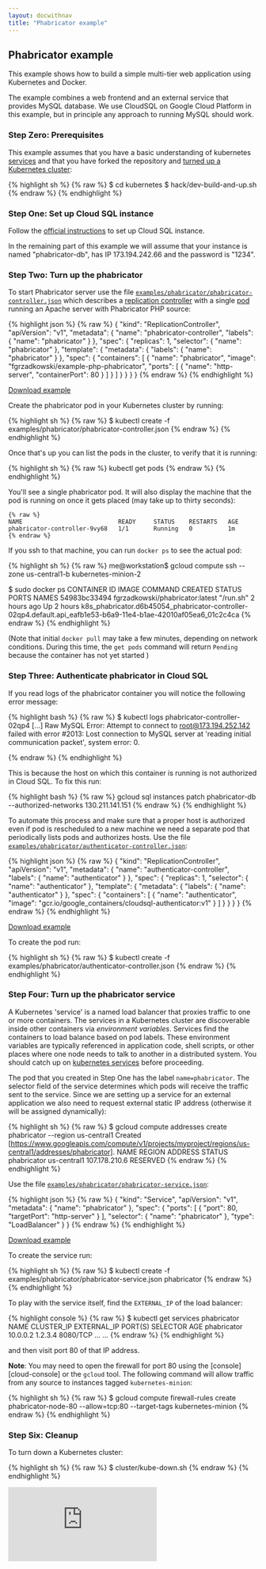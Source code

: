 ```yaml
---
layout: docwithnav
title: "Phabricator example"
---
```

<!-- BEGIN MUNGE: UNVERSIONED_WARNING -->


<!-- END MUNGE: UNVERSIONED_WARNING -->

## Phabricator example

This example shows how to build a simple multi-tier web application using Kubernetes and Docker.

The example combines a web frontend and an external service that provides MySQL database. We use CloudSQL on Google Cloud Platform in this example, but in principle any approach to running MySQL should work.

### Step Zero: Prerequisites

This example assumes that you have a basic understanding of kubernetes [services](../../docs/user-guide/services.html) and that you have forked the repository and [turned up a Kubernetes cluster](../../docs/getting-started-guides/):

{% highlight sh %}
{% raw %}
$ cd kubernetes
$ hack/dev-build-and-up.sh
{% endraw %}
{% endhighlight %}

### Step One: Set up Cloud SQL instance

Follow the [official instructions](https://cloud.google.com/sql/docs/getting-started) to set up Cloud SQL instance.

In the remaining part of this example we will assume that your instance is named "phabricator-db", has IP 173.194.242.66 and the password is "1234".

### Step Two: Turn up the phabricator

To start Phabricator server use the file [`examples/phabricator/phabricator-controller.json`](phabricator-controller.json) which describes a [replication controller](../../docs/user-guide/replication-controller.html) with a single [pod](../../docs/user-guide/pods.html) running an Apache server with Phabricator PHP source:

<!-- BEGIN MUNGE: EXAMPLE phabricator-controller.json -->

{% highlight json %}
{% raw %}
{
  "kind": "ReplicationController",
  "apiVersion": "v1",
  "metadata": {
    "name": "phabricator-controller",
    "labels": {
      "name": "phabricator"
    }
  },
  "spec": {
    "replicas": 1,
    "selector": {
      "name": "phabricator"
    },
    "template": {
      "metadata": {
        "labels": {
          "name": "phabricator"
        }
      },
      "spec": {
        "containers": [
          {
            "name": "phabricator",
            "image": "fgrzadkowski/example-php-phabricator",
            "ports": [
              {
                "name": "http-server",
                "containerPort": 80
              }
            ]
          }
        ]
      }
    }
  }
}
{% endraw %}
{% endhighlight %}

[Download example](phabricator-controller.json)
<!-- END MUNGE: EXAMPLE phabricator-controller.json -->

Create the phabricator pod in your Kubernetes cluster by running:

{% highlight sh %}
{% raw %}
$ kubectl create -f examples/phabricator/phabricator-controller.json
{% endraw %}
{% endhighlight %}

Once that's up you can list the pods in the cluster, to verify that it is running:

{% highlight sh %}
{% raw %}
kubectl get pods
{% endraw %}
{% endhighlight %}

You'll see a single phabricator pod. It will also display the machine that the pod is running on once it gets placed (may take up to thirty seconds):

```
{% raw %}
NAME                           READY     STATUS    RESTARTS   AGE
phabricator-controller-9vy68   1/1       Running   0          1m
{% endraw %}
```

If you ssh to that machine, you can run `docker ps` to see the actual pod:

{% highlight sh %}
{% raw %}
me@workstation$ gcloud compute ssh --zone us-central1-b kubernetes-minion-2

$ sudo docker ps
CONTAINER ID        IMAGE                             COMMAND     CREATED       STATUS      PORTS   NAMES
54983bc33494        fgrzadkowski/phabricator:latest   "/run.sh"   2 hours ago   Up 2 hours          k8s_phabricator.d6b45054_phabricator-controller-02qp4.default.api_eafb1e53-b6a9-11e4-b1ae-42010af05ea6_01c2c4ca
{% endraw %}
{% endhighlight %}

(Note that initial `docker pull` may take a few minutes, depending on network conditions.  During this time, the `get pods` command will return `Pending` because the container has not yet started )

### Step Three: Authenticate phabricator in Cloud SQL

If you read logs of the phabricator container you will notice the following error message:

{% highlight bash %}
{% raw %}
$ kubectl logs phabricator-controller-02qp4
[...]
Raw MySQL Error: Attempt to connect to root@173.194.252.142 failed with error
#2013: Lost connection to MySQL server at 'reading initial communication packet', system error: 0.

{% endraw %}
{% endhighlight %}

This is because the host on which this container is running is not authorized in Cloud SQL. To fix this run:

{% highlight bash %}
{% raw %}
gcloud sql instances patch phabricator-db --authorized-networks 130.211.141.151
{% endraw %}
{% endhighlight %}

To automate this process and make sure that a proper host is authorized even if pod is rescheduled to a new machine we need a separate pod that periodically lists pods and authorizes hosts. Use the file [`examples/phabricator/authenticator-controller.json`](authenticator-controller.json):

<!-- BEGIN MUNGE: EXAMPLE authenticator-controller.json -->

{% highlight json %}
{% raw %}
{
  "kind": "ReplicationController",
  "apiVersion": "v1",
  "metadata": {
    "name": "authenticator-controller",
    "labels": {
      "name": "authenticator"
    }
  },
  "spec": {
    "replicas": 1,
    "selector": {
      "name": "authenticator"
    },
    "template": {
      "metadata": {
        "labels": {
          "name": "authenticator"
        }
      },
      "spec": {
        "containers": [
          {
            "name": "authenticator",
            "image": "gcr.io/google_containers/cloudsql-authenticator:v1"
          }
        ]
      }
    }
  }
}
{% endraw %}
{% endhighlight %}

[Download example](authenticator-controller.json)
<!-- END MUNGE: EXAMPLE authenticator-controller.json -->

To create the pod run:

{% highlight sh %}
{% raw %}
$ kubectl create -f examples/phabricator/authenticator-controller.json
{% endraw %}
{% endhighlight %}


### Step Four: Turn up the phabricator service

A Kubernetes 'service' is a named load balancer that proxies traffic to one or more containers. The services in a Kubernetes cluster are discoverable inside other containers via *environment variables*. Services find the containers to load balance based on pod labels.  These environment variables are typically referenced in application code, shell scripts, or other places where one node needs to talk to another in a distributed system.  You should catch up on [kubernetes services](../../docs/user-guide/services.html) before proceeding.

The pod that you created in Step One has the label `name=phabricator`. The selector field of the service determines which pods will receive the traffic sent to the service. Since we are setting up a service for an external application we also need to request external static IP address (otherwise it will be assigned dynamically):

{% highlight sh %}
{% raw %}
$ gcloud compute addresses create phabricator --region us-central1
Created [https://www.googleapis.com/compute/v1/projects/myproject/regions/us-central1/addresses/phabricator].
NAME         REGION      ADDRESS        STATUS
phabricator  us-central1 107.178.210.6  RESERVED
{% endraw %}
{% endhighlight %}

Use the file [`examples/phabricator/phabricator-service.json`](phabricator-service.json):

<!-- BEGIN MUNGE: EXAMPLE phabricator-service.json -->

{% highlight json %}
{% raw %}
{
  "kind": "Service",
  "apiVersion": "v1",
  "metadata": {
    "name": "phabricator"
  },
  "spec": {
    "ports": [
      {
        "port": 80,
        "targetPort": "http-server"
      }
    ],
    "selector": {
      "name": "phabricator"
    },
    "type": "LoadBalancer"
  }
}
{% endraw %}
{% endhighlight %}

[Download example](phabricator-service.json)
<!-- END MUNGE: EXAMPLE phabricator-service.json -->

To create the service run:

{% highlight sh %}
{% raw %}
$ kubectl create -f examples/phabricator/phabricator-service.json
phabricator
{% endraw %}
{% endhighlight %}

To play with the service itself, find the `EXTERNAL_IP` of the load balancer:

{% highlight console %}
{% raw %}
$ kubectl get services phabricator
NAME                  CLUSTER_IP       EXTERNAL_IP       PORT(S)       SELECTOR               AGE
phabricator           10.0.0.2         1.2.3.4           8080/TCP      ...                    ...
{% endraw %}
{% endhighlight %}

and then visit port 80 of that IP address.

**Note**: You may need to open the firewall for port 80 using the [console][cloud-console] or the `gcloud` tool. The following command will allow traffic from any source to instances tagged `kubernetes-minion`:

{% highlight sh %}
{% raw %}
$ gcloud compute firewall-rules create phabricator-node-80 --allow=tcp:80 --target-tags kubernetes-minion
{% endraw %}
{% endhighlight %}

### Step Six: Cleanup

To turn down a Kubernetes cluster:

{% highlight sh %}
{% raw %}
$ cluster/kube-down.sh
{% endraw %}
{% endhighlight %}




<!-- BEGIN MUNGE: IS_VERSIONED -->
<!-- TAG IS_VERSIONED -->
<!-- END MUNGE: IS_VERSIONED -->


<!-- BEGIN MUNGE: GENERATED_ANALYTICS -->
[![Analytics](https://kubernetes-site.appspot.com/UA-36037335-10/GitHub/examples/phabricator/README.md?pixel)]()
<!-- END MUNGE: GENERATED_ANALYTICS -->

